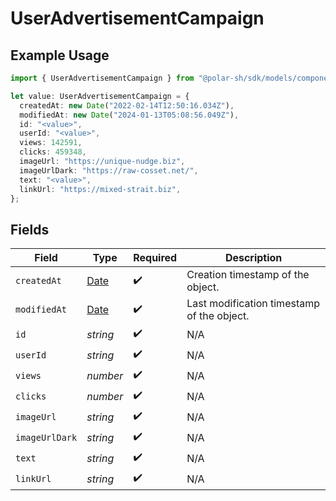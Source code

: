 # UserAdvertisementCampaign

## Example Usage

```typescript
import { UserAdvertisementCampaign } from "@polar-sh/sdk/models/components";

let value: UserAdvertisementCampaign = {
  createdAt: new Date("2022-02-14T12:50:16.034Z"),
  modifiedAt: new Date("2024-01-13T05:08:56.049Z"),
  id: "<value>",
  userId: "<value>",
  views: 142591,
  clicks: 459348,
  imageUrl: "https://unique-nudge.biz",
  imageUrlDark: "https://raw-cosset.net/",
  text: "<value>",
  linkUrl: "https://mixed-strait.biz",
};
```

## Fields

| Field                                                                                         | Type                                                                                          | Required                                                                                      | Description                                                                                   |
| --------------------------------------------------------------------------------------------- | --------------------------------------------------------------------------------------------- | --------------------------------------------------------------------------------------------- | --------------------------------------------------------------------------------------------- |
| `createdAt`                                                                                   | [Date](https://developer.mozilla.org/en-US/docs/Web/JavaScript/Reference/Global_Objects/Date) | :heavy_check_mark:                                                                            | Creation timestamp of the object.                                                             |
| `modifiedAt`                                                                                  | [Date](https://developer.mozilla.org/en-US/docs/Web/JavaScript/Reference/Global_Objects/Date) | :heavy_check_mark:                                                                            | Last modification timestamp of the object.                                                    |
| `id`                                                                                          | *string*                                                                                      | :heavy_check_mark:                                                                            | N/A                                                                                           |
| `userId`                                                                                      | *string*                                                                                      | :heavy_check_mark:                                                                            | N/A                                                                                           |
| `views`                                                                                       | *number*                                                                                      | :heavy_check_mark:                                                                            | N/A                                                                                           |
| `clicks`                                                                                      | *number*                                                                                      | :heavy_check_mark:                                                                            | N/A                                                                                           |
| `imageUrl`                                                                                    | *string*                                                                                      | :heavy_check_mark:                                                                            | N/A                                                                                           |
| `imageUrlDark`                                                                                | *string*                                                                                      | :heavy_check_mark:                                                                            | N/A                                                                                           |
| `text`                                                                                        | *string*                                                                                      | :heavy_check_mark:                                                                            | N/A                                                                                           |
| `linkUrl`                                                                                     | *string*                                                                                      | :heavy_check_mark:                                                                            | N/A                                                                                           |